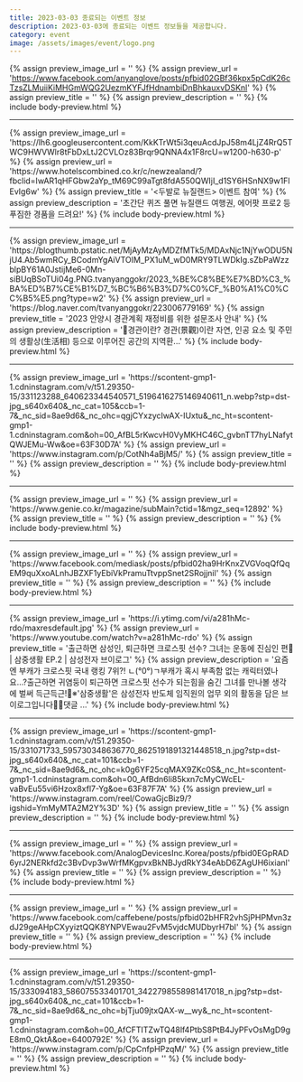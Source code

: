 ```yaml
---
title: 2023-03-03 종료되는 이벤트 정보
description: 2023-03-03에 종료되는 이벤트 정보들을 제공합니다.
category: event
image: /assets/images/event/logo.png
---
```

{% assign preview_image_url = '' %}
{% assign preview_url = 'https://www.facebook.com/anyanglove/posts/pfbid02GBf36kpx5pCdK26cTzsZLMuiiKiMHGmWQG2UezmKYFJfHdnambiDnBhkauxvDSKnl' %}
{% assign preview_title = '' %}
{% assign preview_description = '' %}
{% include body-preview.html %}
<hr>{% assign preview_image_url = 'https://lh6.googleusercontent.com/KkKTrWt5i3qeuAcdJpJ58m4LjZ4RrQ5TWC9HWVWlr8tFbDxLtJ2CVLOz83Brqr9QNNA4x1F8rcU=w1200-h630-p' %}
{% assign preview_url = 'https://www.hotelscombined.co.kr/c/newzealand/?fbclid=IwAR1qHFGbw2aYp_tM69C99aTgt8fdA550QWIjI_d1SY6HSnNX9w1FlEvIg6w' %}
{% assign preview_title = '&lt;두발로 뉴질랜드&gt; 이벤트 참여' %}
{% assign preview_description = '초간단 퀴즈 풀면 뉴질랜드 여행권, 에어팟 프로2 등 푸짐한 경품을 드려요!' %}
{% include body-preview.html %}
<hr>{% assign preview_image_url = 'https://blogthumb.pstatic.net/MjAyMzAyMDZfMTk5/MDAxNjc1NjYwODU5NjU4.Ab5wmRCy_BCodmYgAiVTOIM_PX1uM_wD0MRY9TLWDkIg.sZbPaWzzblpBY61A0JstijMe6-0Mn-siBUqBSoTUi04g.PNG.tvanyanggokr/2023_%BE%C8%BE%E7%BD%C3_%BA%ED%B7%CE%B1%D7_%BC%B6%B3%D7%C0%CF_%B0%A1%C0%CC%B5%E5.png?type=w2' %}
{% assign preview_url = 'https://blog.naver.com/tvanyanggokr/223006779169' %}
{% assign preview_title = '2023 안양시 경관계획 재정비를 위한 설문조사 안내' %}
{% assign preview_description = '📌경관이란? 경관(景觀)이란 자연, 인공 요소 및 주민의 생활상(生活相) 등으로 이루어진 공간의 지역환...' %}
{% include body-preview.html %}
<hr>{% assign preview_image_url = 'https://scontent-gmp1-1.cdninstagram.com/v/t51.29350-15/331123288_640623344540571_5196416275146940611_n.webp?stp=dst-jpg_s640x640&amp;_nc_cat=105&amp;ccb=1-7&amp;_nc_sid=8ae9d6&amp;_nc_ohc=qgjCYxzycIwAX-IUxtu&amp;_nc_ht=scontent-gmp1-1.cdninstagram.com&amp;oh=00_AfBL5rKwcvH0VyMKHC46C_gvbnTT7hyLNafytQWJEMu-Ww&amp;oe=63F30D7A' %}
{% assign preview_url = 'https://www.instagram.com/p/CotNh4aBjM5/' %}
{% assign preview_title = '' %}
{% assign preview_description = '' %}
{% include body-preview.html %}
<hr>{% assign preview_image_url = '' %}
{% assign preview_url = 'https://www.genie.co.kr/magazine/subMain?ctid=1&mgz_seq=12892' %}
{% assign preview_title = '' %}
{% assign preview_description = '' %}
{% include body-preview.html %}
<hr>{% assign preview_image_url = '' %}
{% assign preview_url = 'https://www.facebook.com/mediask/posts/pfbid02ha9HrKnxZVGVoqQfQqEM9quXxoALnhJBZXF1yEbiVkPramuTtvppSnet2SRojjnil' %}
{% assign preview_title = '' %}
{% assign preview_description = '' %}
{% include body-preview.html %}
<hr>{% assign preview_image_url = 'https://i.ytimg.com/vi/a281hMc-rdo/maxresdefault.jpg' %}
{% assign preview_url = 'https://www.youtube.com/watch?v=a281hMc-rdo' %}
{% assign preview_title = '출근하면 삼성인, 퇴근하면 크로스핏 선수? 그녀는 운동에 진심인 편💪 | 삼중생활 EP.2 | 삼성전자 브이로그' %}
{% assign preview_description = '요즘엔 부캐가 크로스핏 국내 랭킹 7위?! ㄴ(°0°)ㄱ부캐가 혹시 부족함 없는 캐릭터였나요…?출근하면 귀염둥이 퇴근하면 크로스핏 선수가 되는힘을 숨긴 그녀를 만나볼 생각에 벌써 득근득근!💪※&#39;삼중생활&#39;은 삼성전자 반도체 임직원의 업무 외의 활동을 담은 브이로그입니다👀📢댓글 ...' %}
{% include body-preview.html %}
<hr>{% assign preview_image_url = 'https://scontent-gmp1-1.cdninstagram.com/v/t51.29350-15/331071733_595730348636770_8625191891321448518_n.jpg?stp=dst-jpg_s640x640&amp;_nc_cat=101&amp;ccb=1-7&amp;_nc_sid=8ae9d6&amp;_nc_ohc=k0g6YF25cqMAX9ZKc0S&amp;_nc_ht=scontent-gmp1-1.cdninstagram.com&amp;oh=00_AfBdn6li85kxn7cMyCWcEL-vaBvEu55vi6Hzox8xfl7-Yg&amp;oe=63F87F7A' %}
{% assign preview_url = 'https://www.instagram.com/reel/CowaGjcBiz9/?igshid=YmMyMTA2M2Y%3D' %}
{% assign preview_title = '' %}
{% assign preview_description = '' %}
{% include body-preview.html %}
<hr>{% assign preview_image_url = '' %}
{% assign preview_url = 'https://www.facebook.com/AnalogDevicesInc.Korea/posts/pfbid0EGpRAD6yrJ2NERkfd2c3BvDvp3wWrfMKgpvxBkNBJydRkY34eAbD6ZAgUH6ixianl' %}
{% assign preview_title = '' %}
{% assign preview_description = '' %}
{% include body-preview.html %}
<hr>{% assign preview_image_url = '' %}
{% assign preview_url = 'https://www.facebook.com/caffebene/posts/pfbid02bHFR2vhSjPHPMvn3zdJ29geAHpCXyyiztQQK8YNPVEwau2FvM5vjdcMUDbyrH7bl' %}
{% assign preview_title = '' %}
{% assign preview_description = '' %}
{% include body-preview.html %}
<hr>{% assign preview_image_url = 'https://scontent-gmp1-1.cdninstagram.com/v/t51.29350-15/333094183_586075533401701_3422798558981417018_n.jpg?stp=dst-jpg_s640x640&amp;_nc_cat=101&amp;ccb=1-7&amp;_nc_sid=8ae9d6&amp;_nc_ohc=bjTju09jtxQAX-w__wy&amp;_nc_ht=scontent-gmp1-1.cdninstagram.com&amp;oh=00_AfCFTITZwTQ48lf4PtbS8PtB4JyPFvOsMgD9gE8m0_QktA&amp;oe=6400792E' %}
{% assign preview_url = 'https://www.instagram.com/p/CpCnfpHPzqM/' %}
{% assign preview_title = '' %}
{% assign preview_description = '' %}
{% include body-preview.html %}